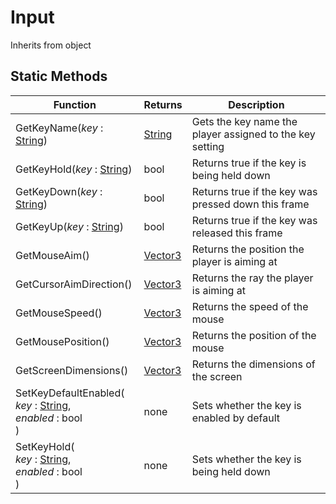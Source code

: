 # Input
Inherits from object
## Static Methods
|Function|Returns|Description|
|---|---|---|
|GetKeyName(<i>key</i> : [String](../static/String.md))|[String](../static/String.md)|Gets the key name the player assigned to the key setting|
|GetKeyHold(<i>key</i> : [String](../static/String.md))|bool|Returns true if the key is being held down|
|GetKeyDown(<i>key</i> : [String](../static/String.md))|bool|Returns true if the key was pressed down this frame|
|GetKeyUp(<i>key</i> : [String](../static/String.md))|bool|Returns true if the key was released this frame|
|GetMouseAim()|[Vector3](../objects/Vector3.md)|Returns the position the player is aiming at|
|GetCursorAimDirection()|[Vector3](../objects/Vector3.md)|Returns the ray the player is aiming at|
|GetMouseSpeed()|[Vector3](../objects/Vector3.md)|Returns the speed of the mouse|
|GetMousePosition()|[Vector3](../objects/Vector3.md)|Returns the position of the mouse|
|GetScreenDimensions()|[Vector3](../objects/Vector3.md)|Returns the dimensions of the screen|
|SetKeyDefaultEnabled(<br/><i>key</i> : [String](../static/String.md),<br/><i>enabled</i> : bool<br/>)|none|Sets whether the key is enabled by default|
|SetKeyHold(<br/><i>key</i> : [String](../static/String.md),<br/><i>enabled</i> : bool<br/>)|none|Sets whether the key is being held down|
